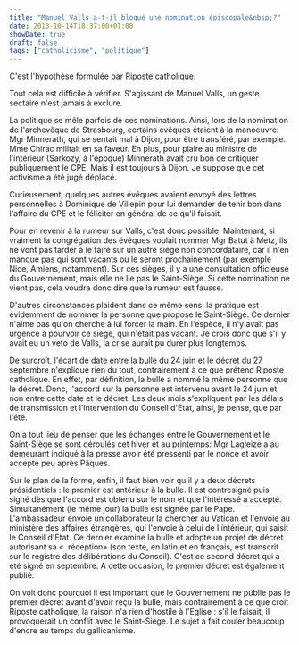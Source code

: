 ```yaml
---
title: "Manuel Valls a-t-il bloqué une nomination épiscopale&nbsp;?"
date: 2013-10-14T18:37:00+01:00
showDate: true
draft: false
tags: ["catholicisme", "politique"]
---
```


C'est l'hypothèse formulée par [Riposte catholique](https://www.riposte-catholique.fr/archives/99439?lang=fr).

Tout cela est difficile à vérifier. S'agissant de Manuel Valls, un geste sectaire n'est jamais à exclure.

La politique se mêle parfois de ces nominations. Ainsi, lors de la nomination de l'archevêque de Strasbourg, certains évêques étaient à la manoeuvre: Mgr Minnerath, qui se sentait mal à Dijon, pour être transféré, par exemple. Mme Chirac militait en sa faveur. En plus, pour plaire au ministre de l'intérieur (Sarkozy, à l'époque) Minnerath avait cru bon de critiquer publiquement le CPE.  Mais il est toujours à Dijon. Je suppose que cet activisme a été jugé déplacé.

Curieusement, quelques autres évêques avaient envoyé des lettres personnelles à Dominique de Villepin pour lui demander de tenir bon dans l'affaire du CPE et le féliciter en général de ce qu'il faisait.

Pour en revenir à la rumeur sur Valls, c'est donc possible. Maintenant, si vraiment la congrégation des évêques voulait nommer Mgr Batut à Metz, ils ne vont pas tarder à le faire sur un autre siège non concordataire, car il n'en manque pas qui sont vacants ou le seront prochainement (par exemple Nice, Amiens, notamment). Sur ces sièges, il y a une consultation officieuse du Gouvernement, mais elle ne lie pas le Saint-Siège. Si cette nomination ne vient pas, cela voudra donc dire que la rumeur est fausse.

D'autres circonstances plaident dans ce même sens: la pratique est évidemment de nommer la personne que propose le Saint-Siège. Ce dernier n'aime pas qu'on cherche à lui forcer la main. En l'espèce, il n'y avait pas urgence à pourvoir ce siège, qui n'était pas vacant. Je crois donc que s'il y avait eu un veto de Valls, la crise aurait pu durer plus longtemps.

De surcroît, l'écart de date entre la bulle du 24 juin et le décret du 27 septembre n'explique rien du tout, contrairement à ce que prétend Riposte catholique. En effet, par définition, la bulle a nommé la même personne que le décret. Donc, l'accord sur la personne est intervenu avant le 24 juin et non entre cette date et le décret. Les deux mois s'expliquent par les délais de transmission et l'intervention du Conseil d'Etat, ainsi, je pense, que par l'été.

On a tout lieu de penser que les échanges entre le Gouvernement et le Saint-Siège se sont déroulés cet hiver et au printemps: Mgr Lagleize a au demeurant indiqué à la presse avoir été pressenti par le nonce et avoir accepté peu après Pâques.

Sur le plan de la forme, enfin, il faut bien voir qu'il y a deux décrets présidentiels : le premier est antérieur à la bulle. Il est contresigné puis signé dès que l'accord est obtenu sur le nom et que l'intéressé a accepté. Simultanément (le même jour) la bulle est signée par le Pape. L'ambassadeur envoie un collaborateur la chercher au Vatican et l'envoie au ministère des affaires étrangères, qui l'envoie à celui de l'intérieur, qui saisit le Conseil d'Etat. Ce dernier examine la bulle et adopte un projet de décret autorisant sa &laquo;&nbsp;&nbsp;réception&raquo; (son texte, en latin et en français, est transcrit sur le registre des délibérations du Conseil). C'est ce second décret qui a été signé en septembre. A cette occasion, le premier décret est également publié.

On voit donc pourquoi il est important que le Gouvernement ne publie pas le premier décret avant d'avoir reçu la bulle, mais contrairement à ce que croit Riposte catholique, la raison n'a rien d'hostile à l'Eglise&nbsp;: s'il le faisait, il provoquerait un conflit avec le Saint-Siège. Le sujet a fait couler beaucoup d'encre au temps du gallicanisme.
